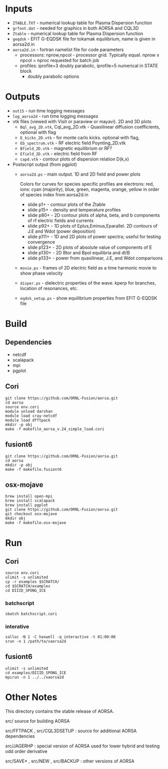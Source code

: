 # Inputs
  - `ZTABLE.TXT` - numerical lookup table for Plasma Dispersion function 
  - `grfont.dat` - needed for graphics in both AORSA and CQL3D
  - `Ztable` - numerical lookup table for Plasma Dispersion function
  - `geqdsk` - EFIT G-EQDSK file for tokamak equilibrium, name is given in aorsa2d.in
  - `aorsa2d.in` - fortran namelist file for code parameters
    + processors: nprow,npcol - processor grid. Typically equal. nprow x npcol = nproc requested for batch job
    + profiles: iprofile=3 doubly parabolic, iprofile=5 numerical in STATE block
      - doubly parabolic options

# Outputs
  - `out15` - run time logging messages
  - `log_aorsa2d` - run time logging messages
  - vtk files (viewed with Visit or paraview or mayavi). 2D and 3D plots
    - `Bql_avg_2D.vtk`, Cql_avg_2D.vtk - Quasilinear diffusion coefficients, optional with flag
    - `E_kicks_2D.vtk` - for monte carlo kicks. optional with flag, 
    - `Eb_spectrum.vtk` - RF electric field Poynting_2D.vtk
    - `Bfield_2D.vtk` - magnetic equilibrium or RF?
    - `Efield_2D.vtk`  - electric field from RF 
    - `capd.vtk` - contour plots of dispersion relation D(k,x)
  - Postscript output (from pgplot)
    - `aorsa2d.ps` - main output. 1D and 2D field and power plots
    
      Colors for curves for species specific profiles are electrons: red, ions: cyan (majority), blue, green, magenta, orange, yellow 
      in order of species index from aorsa2d.in
      + slide p1+  - contour plots of the Ztable
      + slide p15+ - density and temperature profiles
      + slide p80+ - 2D contour plots of alpha, beta, and b components of rf electric fields and currents
      + slide p92+ - 1D plots of Eplus,Eminus,Eparallel. 2D contours of J.E and Wdot (power deposition)
      + slide p111+ - 1D and 2D plots of power spectra; useful for testing convergence
      + slide p123+ - 2D plots of absolute value of components of E
      + slide p130+ - 2D Btor and Bpol equilibria and dl/B
      + slide p133+ - power from quasilinear, J.E, and Wdot comparisons
    - `movie.ps` - frames of 2D electric field as a time harmonic movie to show phase velocity
    - `disper.ps` - dielectric properties of the wave. kperp for branches, location of resonances, etc.
    - `eqdsk_setup.ps` - show equilibrium properties from EFIT G-EQDSK file
  
# Build
## Dependencies

* netcdf
* scalapack
* mpi
* pgplot

## Cori
```
git clone https://github.com/ORNL-Fusion/aorsa.git
cd aorsa
source env.cori
module unload darshan
module load cray-netcdf
module load dfftpack
mkdir -p obj
make -f makefile_aorsa_v.24_simple_load.cori
```

## fusiont6
```
git clone https://github.com/ORNL-Fusion/aorsa.git
cd aorsa
mkdir -p obj
make -f makefile.fusiont6
```

## osx-mojave
```
brew install open-mpi
brew install scalapack
brew install pgplot
git clone https://github.com/ORNL-Fusion/aorsa.git
git checkout osx-mojave
mkdir obj
make -f makefile.osx-mojave

```

# Run

## Cori
```
source env.cori
ulimit -s unlimited
cp -r examples $SCRATCH/
cd $SCRATCH/examples
cd DIIID_SPONG_ICE
```
### batchscript
```
sbatch batchscript.cori
```
### interative
```
salloc -N 1 -C haswell -q interactive -t 01:00:00
srun -n 1 /path/to/xaorsa2d
```
## fusiont6
```
ulimit -s unlimited
cd examples/DIIID_SPONG_ICE
mpirun -n 1 ../../xaorsa2d
```

# Other Notes
This directory contains the stable release of AORSA. 

src/ source for building AORSA

src/FFTPACK , src/CQL3DSETUP : source for additional AORSA dependencies

src/JAGERHP : special version of AORSA used for lower hybrid and testing odd order derivative

src/SAVE* , src/NEW , src/BACKUP : other versions of AORSA


